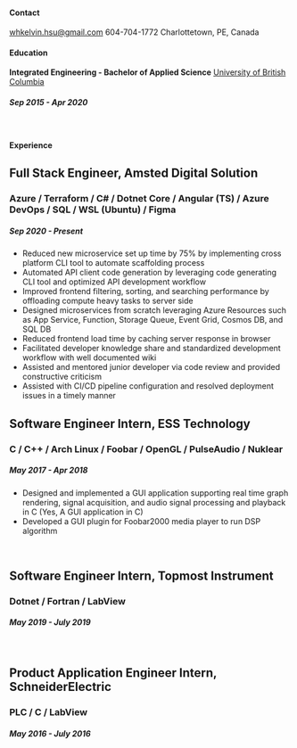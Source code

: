 #### Contact
whkelvin.hsu@gmail.com
604-704-1772
Charlottetown, PE, Canada
&nbsp;

#### Education

**Integrated Engineering - Bachelor of Applied Science**
[University of British Columbia](https://www.ubc.ca/)
##### Sep 2015 - Apr 2020
&nbsp;

#### Experience
## Full Stack Engineer, Amsted Digital Solution
### Azure / Terraform / C# / Dotnet Core / Angular (TS) / Azure DevOps / SQL / WSL (Ubuntu) / Figma
##### Sep 2020 - Present
- Reduced new microservice set up time by 75% by implementing cross platform CLI tool to automate scaffolding process
- Automated API client code generation by leveraging code generating CLI tool and optimized API development workflow
- Improved frontend filtering, sorting, and searching performance by offloading compute heavy tasks to server side
- Designed microservices from scratch leveraging Azure Resources such as App Service, Function, Storage Queue, Event Grid, Cosmos DB, and SQL DB
- Reduced frontend load time by caching server response in browser
- Facilitated developer knowledge share and standardized development workflow with well documented wiki
- Assisted and mentored junior developer via code review and provided constructive criticism
- Assisted with CI/CD pipeline configuration and resolved deployment issues in a timely manner
&nbsp;

## Software Engineer Intern, ESS Technology
### C / C++ / Arch Linux / Foobar / OpenGL / PulseAudio / Nuklear

##### May 2017 - Apr 2018
- Designed and implemented a GUI application supporting real time graph rendering, signal acquisition, and audio signal processing and playback in C (Yes, A GUI application in C)
- Developed a GUI plugin for Foobar2000 media player to run DSP algorithm

&nbsp;

## Software Engineer Intern, Topmost Instrument
### Dotnet / Fortran / LabView
##### May 2019 - July 2019
&nbsp;

## Product Application Engineer Intern, SchneiderElectric
### PLC / C / LabView
##### May 2016 - July 2016

&nbsp;
